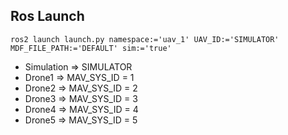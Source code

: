 ## Ros Launch
```
ros2 launch launch.py namespace:='uav_1' UAV_ID:='SIMULATOR' MDF_FILE_PATH:='DEFAULT' sim:='true'
```
- Simulation => SIMULATOR
- Drone1 => MAV_SYS_ID = 1
- Drone2 => MAV_SYS_ID = 2
- Drone3 => MAV_SYS_ID = 3
- Drone4 => MAV_SYS_ID = 4
- Drone5 => MAV_SYS_ID = 5
